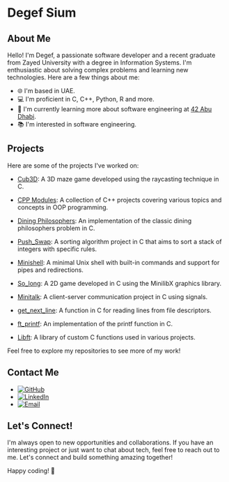 <!-- Include Font Awesome CSS -->
<link rel="stylesheet" href="https://cdnjs.cloudflare.com/ajax/libs/font-awesome/5.15.3/css/all.min.css">

# Degef Sium

## About Me

Hello! I'm Degef, a passionate software developer and a recent graduate from Zayed University with a degree in Information Systems. I'm enthusiastic about solving complex problems and learning new technologies. Here are a few things about me:
- 🌐 I'm based in UAE.
- 💻 I'm proficient in C, C++, Python, R and more.
- 🌱 I'm currently learning more about software engineering at [42 Abu Dhabi](https://42abudhabi.ae/?utm_source=Google&utm_medium=search&utm_campaign=42ADSearchBrand&gad=1&gclid=Cj0KCQjwpc-oBhCGARIsAH6ote-TmYStgQ-9cWZxrRKhP6rW7guni2zqoy1XfF_HCdkkTIPdhHabrYgaAlPCEALw_wcB).
- 📚 I'm interested in software engineering.

## Projects

Here are some of the projects I've worked on:

- [Cub3D](https://github.com/Degef/Cub3D): A 3D maze game developed using the raycasting technique in C.

- [CPP Modules](https://github.com/Degef/CPP-Modules): A collection of C++ projects covering various topics and concepts in OOP programming.
  
- [Dining Philosophers](https://github.com/Degef/Philosophers): An implementation of the classic dining philosophers problem in C.
  
- [Push_Swap](https://github.com/Degef/Push_Swap): A sorting algorithm project in C that aims to sort a stack of integers with specific rules.
  
- [Minishell](https://github.com/Degef/Minishell): A minimal Unix shell with built-in commands and support for pipes and redirections.
  
- [So_long](https://github.com/Degef/So_long): A 2D game developed in C using the MinilibX graphics library.
  
- [Minitalk](https://github.com/Degef/Minitalk): A client-server communication project in C using signals.
  
- [get_next_line](https://github.com/Degef/get_next_line): A function in C for reading lines from file descriptors.
  
- [ft_printf](https://github.com/Degef/ft_printf): An implementation of the printf function in C.
  
- [Libft](https://github.com/Degef/Libft): A library of custom C functions used in various projects.

Feel free to explore my repositories to see more of my work!

## Contact Me

- [![GitHub](https://img.shields.io/badge/GitHub-Profile-brightgreen)](https://github.com/Degef)
- [![LinkedIn](https://img.shields.io/badge/LinkedIn-Connect-blue?logo=linkedin)](https://www.linkedin.com/in/45756-1992113degef-sium)
- [![Email](https://img.shields.io/badge/Email-Contact-red?logo=email)](degef.sium.g@gmail.com)

## Let's Connect!

I'm always open to new opportunities and collaborations. If you have an interesting project or just want to chat about tech, feel free to reach out to me. Let's connect and build something amazing together!

Happy coding! 🚀
